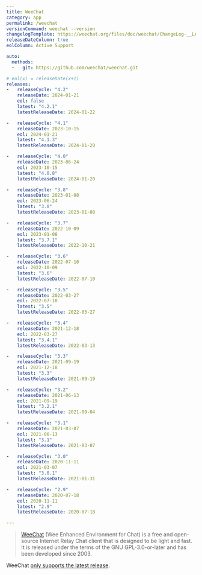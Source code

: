 ```yaml
---
title: WeeChat
category: app
permalink: /weechat
versionCommand: weechat --version
changelogTemplate: https://weechat.org/files/doc/weechat/ChangeLog-__LATEST__.html
releaseDateColumn: true
eolColumn: Active Support

auto:
  methods:
  -   git: https://github.com/weechat/weechat.git

# eol(x) = releaseDate(x+1)
releases:
-   releaseCycle: "4.2"
    releaseDate: 2024-01-21
    eol: false
    latest: "4.2.1"
    latestReleaseDate: 2024-01-22

-   releaseCycle: "4.1"
    releaseDate: 2023-10-15
    eol: 2024-01-21
    latest: "4.1.3"
    latestReleaseDate: 2024-01-20

-   releaseCycle: "4.0"
    releaseDate: 2023-06-24
    eol: 2023-10-15
    latest: "4.0.8"
    latestReleaseDate: 2024-01-20

-   releaseCycle: "3.8"
    releaseDate: 2023-01-08
    eol: 2023-06-24
    latest: "3.8"
    latestReleaseDate: 2023-01-08

-   releaseCycle: "3.7"
    releaseDate: 2022-10-09
    eol: 2023-01-08
    latest: "3.7.1"
    latestReleaseDate: 2022-10-21

-   releaseCycle: "3.6"
    releaseDate: 2022-07-10
    eol: 2022-10-09
    latest: "3.6"
    latestReleaseDate: 2022-07-10

-   releaseCycle: "3.5"
    releaseDate: 2022-03-27
    eol: 2022-07-10
    latest: "3.5"
    latestReleaseDate: 2022-03-27

-   releaseCycle: "3.4"
    releaseDate: 2021-12-18
    eol: 2022-03-27
    latest: "3.4.1"
    latestReleaseDate: 2022-03-13

-   releaseCycle: "3.3"
    releaseDate: 2021-09-19
    eol: 2021-12-18
    latest: "3.3"
    latestReleaseDate: 2021-09-19

-   releaseCycle: "3.2"
    releaseDate: 2021-06-13
    eol: 2021-09-19
    latest: "3.2.1"
    latestReleaseDate: 2021-09-04

-   releaseCycle: "3.1"
    releaseDate: 2021-03-07
    eol: 2021-06-13
    latest: "3.1"
    latestReleaseDate: 2021-03-07

-   releaseCycle: "3.0"
    releaseDate: 2020-11-11
    eol: 2021-03-07
    latest: "3.0.1"
    latestReleaseDate: 2021-01-31

-   releaseCycle: "2.9"
    releaseDate: 2020-07-18
    eol: 2020-11-11
    latest: "2.9"
    latestReleaseDate: 2020-07-18

---
```


> [WeeChat](https://weechat.org) (Wee Enhanced Environment for Chat) is a free and open-source Internet Relay Chat client that is designed to be light and fast. It is released under the terms of the GNU GPL-3.0-or-later and has been developed since 2003.

WeeChat [only supports the latest release](https://github.com/endoflife-date/endoflife.date/pull/3267#issuecomment-1632930520).
